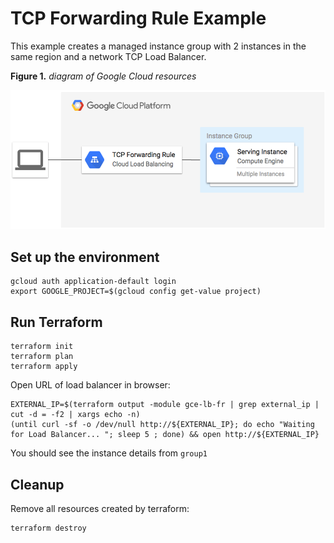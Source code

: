 # TCP Forwarding Rule Example

This example creates a managed instance group with 2 instances in the same
region and a network TCP Load Balancer.

**Figure 1.** *diagram of Google Cloud resources*

![architecture diagram](./diagram.png)

## Set up the environment

```
gcloud auth application-default login
export GOOGLE_PROJECT=$(gcloud config get-value project)
```

## Run Terraform

```
terraform init
terraform plan
terraform apply
```

Open URL of load balancer in browser:

```
EXTERNAL_IP=$(terraform output -module gce-lb-fr | grep external_ip | cut -d = -f2 | xargs echo -n)
(until curl -sf -o /dev/null http://${EXTERNAL_IP}; do echo "Waiting for Load Balancer... "; sleep 5 ; done) && open http://${EXTERNAL_IP}
```

You should see the instance details from `group1`

## Cleanup

Remove all resources created by terraform:

```
terraform destroy
```
